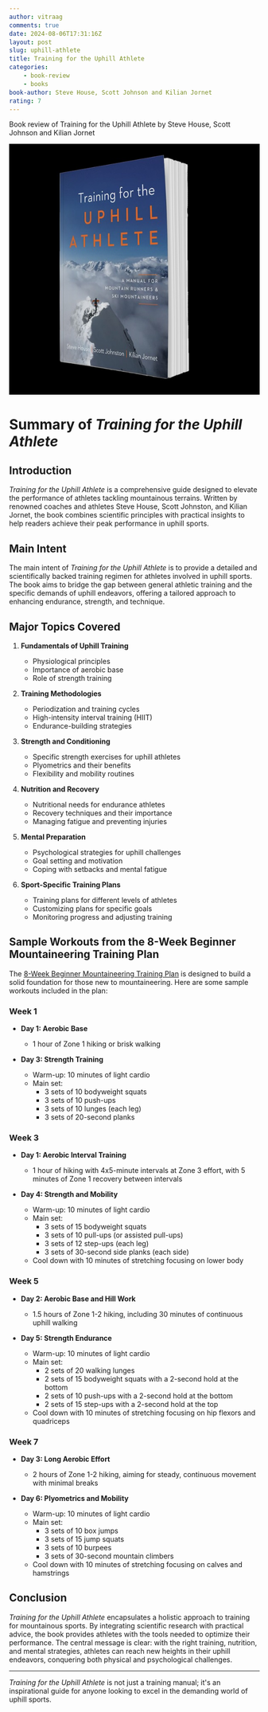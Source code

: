 ```yaml
---
author: vitraag
comments: true
date: 2024-08-06T17:31:16Z
layout: post
slug: uphill-athlete 
title: Training for the Uphill Athlete
categories:
    - book-review
    - books
book-author: Steve House, Scott Johnson and Kilian Jornet
rating: 7
---
```

Book review of Training for the Uphill Athlete by Steve House, Scott Johnson and Kilian Jornet

![Training for the Uphill Athlete](/assets/images/books/uphill-athlete.jpg)

# Summary of *Training for the Uphill Athlete*

## Introduction
*Training for the Uphill Athlete* is a comprehensive guide designed to elevate the performance of athletes tackling mountainous terrains. Written by renowned coaches and athletes Steve House, Scott Johnston, and Kilian Jornet, the book combines scientific principles with practical insights to help readers achieve their peak performance in uphill sports.

## Main Intent
The main intent of *Training for the Uphill Athlete* is to provide a detailed and scientifically backed training regimen for athletes involved in uphill sports. The book aims to bridge the gap between general athletic training and the specific demands of uphill endeavors, offering a tailored approach to enhancing endurance, strength, and technique.

## Major Topics Covered
1. **Fundamentals of Uphill Training**
   - Physiological principles
   - Importance of aerobic base
   - Role of strength training

2. **Training Methodologies**
   - Periodization and training cycles
   - High-intensity interval training (HIIT)
   - Endurance-building strategies

3. **Strength and Conditioning**
   - Specific strength exercises for uphill athletes
   - Plyometrics and their benefits
   - Flexibility and mobility routines

4. **Nutrition and Recovery**
   - Nutritional needs for endurance athletes
   - Recovery techniques and their importance
   - Managing fatigue and preventing injuries

5. **Mental Preparation**
   - Psychological strategies for uphill challenges
   - Goal setting and motivation
   - Coping with setbacks and mental fatigue

6. **Sport-Specific Training Plans**
   - Training plans for different levels of athletes
   - Customizing plans for specific goals
   - Monitoring progress and adjusting training

## Sample Workouts from the 8-Week Beginner Mountaineering Training Plan
The [8-Week Beginner Mountaineering Training Plan](https://uphillathlete.com/training-plans/8-week-beginner-mountaineering-training-plan-rpe/) is designed to build a solid foundation for those new to mountaineering. Here are some sample workouts included in the plan:

### Week 1
- **Day 1: Aerobic Base**
  - 1 hour of Zone 1 hiking or brisk walking

- **Day 3: Strength Training**
  - Warm-up: 10 minutes of light cardio
  - Main set: 
    - 3 sets of 10 bodyweight squats
    - 3 sets of 10 push-ups
    - 3 sets of 10 lunges (each leg)
    - 3 sets of 20-second planks

### Week 3
- **Day 1: Aerobic Interval Training**
  - 1 hour of hiking with 4x5-minute intervals at Zone 3 effort, with 5 minutes of Zone 1 recovery between intervals

- **Day 4: Strength and Mobility**
  - Warm-up: 10 minutes of light cardio
  - Main set:
    - 3 sets of 15 bodyweight squats
    - 3 sets of 10 pull-ups (or assisted pull-ups)
    - 3 sets of 12 step-ups (each leg)
    - 3 sets of 30-second side planks (each side)
  - Cool down with 10 minutes of stretching focusing on lower body

### Week 5
- **Day 2: Aerobic Base and Hill Work**
  - 1.5 hours of Zone 1-2 hiking, including 30 minutes of continuous uphill walking

- **Day 5: Strength Endurance**
  - Warm-up: 10 minutes of light cardio
  - Main set:
    - 2 sets of 20 walking lunges
    - 2 sets of 15 bodyweight squats with a 2-second hold at the bottom
    - 2 sets of 10 push-ups with a 2-second hold at the bottom
    - 2 sets of 15 step-ups with a 2-second hold at the top
  - Cool down with 10 minutes of stretching focusing on hip flexors and quadriceps

### Week 7
- **Day 3: Long Aerobic Effort**
  - 2 hours of Zone 1-2 hiking, aiming for steady, continuous movement with minimal breaks

- **Day 6: Plyometrics and Mobility**
  - Warm-up: 10 minutes of light cardio
  - Main set:
    - 3 sets of 10 box jumps
    - 3 sets of 15 jump squats
    - 3 sets of 10 burpees
    - 3 sets of 30-second mountain climbers
  - Cool down with 10 minutes of stretching focusing on calves and hamstrings

## Conclusion
*Training for the Uphill Athlete* encapsulates a holistic approach to training for mountainous sports. By integrating scientific research with practical advice, the book provides athletes with the tools needed to optimize their performance. The central message is clear: with the right training, nutrition, and mental strategies, athletes can reach new heights in their uphill endeavors, conquering both physical and psychological challenges.

---
*Training for the Uphill Athlete* is not just a training manual; it's an inspirational guide for anyone looking to excel in the demanding world of uphill sports.

